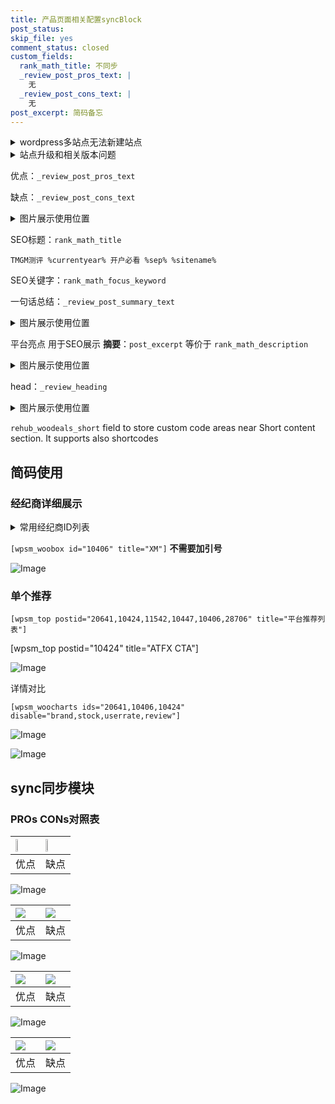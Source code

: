 ```yaml
---
title: 产品页面相关配置syncBlock
post_status: 
skip_file: yes
comment_status: closed
custom_fields:
  rank_math_title: 不同步
  _review_post_pros_text: |
    无
  _review_post_cons_text: |
    无
post_excerpt: 简码备忘
---
```

<details><summary>wordpress多站点无法新建站点</summary>

<li>和报错需要清理cookies一样的原因</li>
<li>wp-config.php里面<code>define( 'SUBDOMAIN_INSTALL', false );//子域名安装</code></li>
<li>新建子站点是用<code>define( 'SUBDOMAIN_INSTALL', true);//子域名安装</code> 完成以后，改成<code>false</code></li>
</details>

<details><summary>站点升级和相关版本问题</summary>

<p>wordpress：5.9.9
woocommerce：7.5.1
出现问题的地方：主题选项里面>><strong>Product layout >>compact style</strong></p>
<p>如何出现没有用过的字段 导致无法保存。先导出配置 然后进行修改，后面再次恢复即可。</p>
<p>出现部分字段无法显示时，需要返回默认布局后，对产品进行保存就好了。</p>
<p></p>
</details>

优点：`_review_post_pros_text`

缺点：`_review_post_cons_text`

<details><summary>图片展示使用位置</summary>

<img src="https://prod-files-secure.s3.us-west-2.amazonaws.com/39ed1227-6d7d-4570-be36-9ccd4a2c4241/f51d3d83-55d4-4bdf-9604-f37ec77ab556/Untitled.png?X-Amz-Algorithm=AWS4-HMAC-SHA256&X-Amz-Content-Sha256=UNSIGNED-PAYLOAD&X-Amz-Credential=ASIAZI2LB466WDQJ76NS%2F20250218%2Fus-west-2%2Fs3%2Faws4_request&X-Amz-Date=20250218T165525Z&X-Amz-Expires=3600&X-Amz-Security-Token=IQoJb3JpZ2luX2VjEGgaCXVzLXdlc3QtMiJGMEQCID3wbPz4gu%2FTEPe1TMnS9i1ewwxGlIJgCChlWLL0hl56AiBd6E%2FEEJorhb0h2y0s%2FTbFMPC%2BD85t3DRxhmNPr%2FCE%2FyqIBAiR%2F%2F%2F%2F%2F%2F%2F%2F%2F%2F8BEAAaDDYzNzQyMzE4MzgwNSIMIXCT6Y6QTu7HBbAmKtwDZJp4tg6gXcTJ%2FcMpD8hkUm7bykReiwrpx8a2jkK8f0W60G10hZG3Bbz%2BXZKkqNHDGzBkW547dT0Lq8f5AP%2FyZh%2FH4r%2Bb4JgY6RONQ0Pzami%2B7XI7jXF38VygCZYAkIzfDK05X3Fb%2FYYelCy8bBKeTthc2HithZH%2Fko2geN0lN3%2FwqDlh9y6BhWg%2FndF1x7slCnbPP96oW%2FBgOjeyKHTFo%2FLKyESCCT0pZxZl1bVnKfq7I2A%2BP4DAfpAuwKC1chJnYd80cVJIy7Oj1D9hJKnORjW6A76h905hdSAS8%2FZju51vooN2qFdiblB7pysn6id4%2BSn%2F6iAEcKx4%2BT1WvhhDErjG1SoNSm%2FEAFXGnaZ1lUoZAizStr0lVWJlqWyCzvSYhZb9%2Bs2PhrsMjx1a4IzXvsZnGhNjhaYKku%2FpZ5u8%2BocUrmgqR5DZZUc%2BZ8iS4UkDl0FCHm9UjR%2FzRI8fQ2bQr%2BS%2BuQXvk%2FNRJdzl1FIRviTgY04ImWFAmC0JLJB29%2FX9K0Vpc%2B%2FpIB80bUIzmTjrrkJu%2FoRmPF%2Fy0QvacsocVGsU2AaSCE%2BSSMPHw%2F2%2Fzdq4uRLMynYu6Pf9s8i2SlayDEMNBNnOhpsyZMdzKSmy6rIISutWGcl%2FijDf4PwwueLSvQY6pgGkZCFJ%2FczueaDbWl%2F%2BpOug8hqgpigUlFG16t%2FwMXxtrvIrfN2j%2BzGR1ijIZ6JQr1DLauw%2FqimE3YadID9TZo2TXRyNgYaesBR2LmKKfNSISEiydZTjZ2DJNW9gci7DzxVnS%2Fkgpqwq2gGOoHzjjdG7McccRDYxk9f%2BM94Nm5abKiz0mbLYnuazv8xKpMRS3jtbj1cw%2Brg7uSaYJ1G%2BLXJYMyWxLsnY&X-Amz-Signature=80ef32da760918e77b955a676c999fb0c15e18ab6d6d1fdbc5297e446b3ecd1f&X-Amz-SignedHeaders=host&x-id=GetObject" alt="Image">
</details>

SEO标题：`rank_math_title`

`TMGM测评 %currentyear% 开户必看 %sep% %sitename%`

SEO关键字：`rank_math_focus_keyword`

一句话总结：`_review_post_summary_text`

<details><summary>图片展示使用位置</summary>

<img src="https://prod-files-secure.s3.us-west-2.amazonaws.com/39ed1227-6d7d-4570-be36-9ccd4a2c4241/4b96a922-296c-4f4e-8630-d1c870cbce01/Untitled.png?X-Amz-Algorithm=AWS4-HMAC-SHA256&X-Amz-Content-Sha256=UNSIGNED-PAYLOAD&X-Amz-Credential=ASIAZI2LB466RKDPU6JM%2F20250218%2Fus-west-2%2Fs3%2Faws4_request&X-Amz-Date=20250218T165526Z&X-Amz-Expires=3600&X-Amz-Security-Token=IQoJb3JpZ2luX2VjEGcaCXVzLXdlc3QtMiJIMEYCIQC%2Fy%2BupMI6jmk%2BT%2FUB0s5eUBzeI%2FSKaE3cil8HvRL9cTAIhANG9EcPY8Rds0WHDYjdyq6xXtJRbO%2F39zTMwxsNE9PmmKogECJD%2F%2F%2F%2F%2F%2F%2F%2F%2F%2FwEQABoMNjM3NDIzMTgzODA1IgxzuTGX%2Bx7Wc0HqDeYq3AOfzszlHXUC%2BMThqoz15MJaKdf8bCa3Pw8an4gAfNaGZ6o8eze0tazpoOLJk92jGSprHJdvTrAYDsMyNpqMGaNtilv7N7wOdVAJd%2BYWiGuTQbS7PBMXLPxdpS1E1Tpyd6ttbyW%2FkZsl8D9YEisiIUAnfwslaSY4Pa4EfTvAYxy5pck0ZzSoVNzoWHhAqZGS%2BIvh%2B9wGm%2F2g5Uf75UH7yiO2PqLilWr881Z1A26z7EDGXASv8xPapzzpcN1sBjVrxMSQC3dtpLaPKi1m9whBJq15hHIVGEMCP%2Fao5vI2RYLeYQL%2B2bGdsgQcpNtGjpQGKCYqDa3zU%2Fihhy2WO2ETaHgLOLuPuPUrCgg5imhkYywxcFuzVbA2o0Ni4k5jvrPSgKDfWsuSocAk%2FmITdM1LMJMBSam9qaVqexAFnz%2BrQC5G2yLqDOzgVZyUpgHP7SqdB%2FAO%2FY0Llw1SlT%2BmfixzCzzYI78Sv6eToHfDxzqQQe7fexLMocnAL4jGHXg%2Bum6L0ae%2BuNJiy2H9Kt1f1KJDUdGoICB8UULojbSMRQMnTIUihhcfRqBkp0PCRLJTjCrJRnG4xTGBxKl9HMgZqzbhfVPnj2DvPdLh5ump2Cw3OrLIU7oKDxffMT64JTwmOTC5sNK9BjqkAW%2FMD0YMHJzcY67R77YcklHU6DEooXORlnO27ddPzDjEhP%2B6DtrB7rL90j2fwrILiGEOtIZabmTbPpNm7N25vhTq0YZqAWoXnes2CFPof1KxN1gtIdS4qv0suWIX2SNyhpl7cQgIvZkdc11qk49OKYjH8islihPPHxM42kpUgAYAtG8xasdFiyi%2FRSxRsWSUbihi5Nm6Rg4UgF4lBeR2Z6RQz55l&X-Amz-Signature=328528e7336cb9a686c42cf5af4d3dd81451929f1b2aed7f7e18194c94087c7d&X-Amz-SignedHeaders=host&x-id=GetObject" alt="Image">
</details>

平台亮点 用于SEO展示 **摘要**：`post_excerpt`  等价于 `rank_math_description`

<details><summary>图片展示使用位置</summary>

<img src="https://prod-files-secure.s3.us-west-2.amazonaws.com/39ed1227-6d7d-4570-be36-9ccd4a2c4241/1ee11f63-b60a-4dfe-a7a7-d58ff23b5d88/Untitled.png?X-Amz-Algorithm=AWS4-HMAC-SHA256&X-Amz-Content-Sha256=UNSIGNED-PAYLOAD&X-Amz-Credential=ASIAZI2LB466TDQZKORE%2F20250218%2Fus-west-2%2Fs3%2Faws4_request&X-Amz-Date=20250218T165527Z&X-Amz-Expires=3600&X-Amz-Security-Token=IQoJb3JpZ2luX2VjEGcaCXVzLXdlc3QtMiJIMEYCIQD5JPkMkJwcsFvG%2FCDsMDvgEP4xXPuJ74B0FI9MAJmfCgIhAOYkta4j35kRQe%2FwTkyww%2BTGnqW1wY4iPJvab7721Y8YKogECJD%2F%2F%2F%2F%2F%2F%2F%2F%2F%2FwEQABoMNjM3NDIzMTgzODA1Igy9osl%2B7iT8PJ5ZUbkq3APFHBZNMPkgNmIapMBx5LbzhW1%2F8O4EZeJoVH6EXVyaFxCE3Bf98F9kvuvadho9eLlI36dgCIRredpvKJlpovPkDVfMNnJgcqLIT0tHQDX5GrZhiQOLvkGCPrOTdrPP8LwQQIg0Gdu%2BwdLDtzqvL1zX5NBix%2FCftNFTG%2Btsd4e3piMDcPLzLCv1xVkBLKj7O7v%2FI7t5mw5JIhsy85u1kGBOspYZfEfsrehWyJ8xSeG%2FZn3%2BBiGYo7oT5aY8XiFFHFKWrSpx76%2Btgx3S1pPt3R4XHAPoi%2FGE6%2B6M2Xx7Lv24ompoh9GqnVUi0ppOj3nYTbUiWM8cVj9LBf4PoJsDDNs9TzlOkVi4xQWxKJqIfaOsYG3GPWcPvRzrHwb%2FskVpOSEcsVLke%2FFKWoBsbr9baaKTUFZMSi9ZZVJ9PqtVmbhPBdhsDN4qykNv69ce36iMegluqO2HE3afkUJeEtjrJ2s6%2Bcl6eTLuNeYTec0uM28%2FixhJSZqbjEkeqyMDE8MZdtSVhb2nGmPUELSmsEFw6%2Frciw4EbJqUDwerbjTx6bZP2NM%2FGhBvaqv1atuh612hRLLWyCzrsyo0lyQUPzxhU6wHlSDfrZWDPiTJLF5CsYW8mJaPlWdjh4U2VJLICzDKsNK9BjqkAe43gmbTvngjq2%2FeB6%2FnBjJIjk03QetDS43WEDeiNJEZuiif%2BZouvAtpFQrhyJZk2WuAZ0EObrzZQfrLMXT22YbI%2B8Te9Ca7qLRUtYNQehRFRFkuDTLBr3oGc%2FdbYLAc%2BCooihdHTQm2%2BVfhZwJidJ022hC073a2avah0BiaWilMCKROTQMJJgCt%2F9c5WxDDwUDLlvJ3lZUPF%2B1uEj2DAMu6CFSX&X-Amz-Signature=58305b6b76f34167c58053a30f5b9145655b333a20b27fa765126e30770e62b1&X-Amz-SignedHeaders=host&x-id=GetObject" alt="Image">
<img src="https://prod-files-secure.s3.us-west-2.amazonaws.com/39ed1227-6d7d-4570-be36-9ccd4a2c4241/ad4118b5-78d8-4fbe-801e-3b29b5d99c01/Untitled.png?X-Amz-Algorithm=AWS4-HMAC-SHA256&X-Amz-Content-Sha256=UNSIGNED-PAYLOAD&X-Amz-Credential=ASIAZI2LB466TDQZKORE%2F20250218%2Fus-west-2%2Fs3%2Faws4_request&X-Amz-Date=20250218T165527Z&X-Amz-Expires=3600&X-Amz-Security-Token=IQoJb3JpZ2luX2VjEGcaCXVzLXdlc3QtMiJIMEYCIQD5JPkMkJwcsFvG%2FCDsMDvgEP4xXPuJ74B0FI9MAJmfCgIhAOYkta4j35kRQe%2FwTkyww%2BTGnqW1wY4iPJvab7721Y8YKogECJD%2F%2F%2F%2F%2F%2F%2F%2F%2F%2FwEQABoMNjM3NDIzMTgzODA1Igy9osl%2B7iT8PJ5ZUbkq3APFHBZNMPkgNmIapMBx5LbzhW1%2F8O4EZeJoVH6EXVyaFxCE3Bf98F9kvuvadho9eLlI36dgCIRredpvKJlpovPkDVfMNnJgcqLIT0tHQDX5GrZhiQOLvkGCPrOTdrPP8LwQQIg0Gdu%2BwdLDtzqvL1zX5NBix%2FCftNFTG%2Btsd4e3piMDcPLzLCv1xVkBLKj7O7v%2FI7t5mw5JIhsy85u1kGBOspYZfEfsrehWyJ8xSeG%2FZn3%2BBiGYo7oT5aY8XiFFHFKWrSpx76%2Btgx3S1pPt3R4XHAPoi%2FGE6%2B6M2Xx7Lv24ompoh9GqnVUi0ppOj3nYTbUiWM8cVj9LBf4PoJsDDNs9TzlOkVi4xQWxKJqIfaOsYG3GPWcPvRzrHwb%2FskVpOSEcsVLke%2FFKWoBsbr9baaKTUFZMSi9ZZVJ9PqtVmbhPBdhsDN4qykNv69ce36iMegluqO2HE3afkUJeEtjrJ2s6%2Bcl6eTLuNeYTec0uM28%2FixhJSZqbjEkeqyMDE8MZdtSVhb2nGmPUELSmsEFw6%2Frciw4EbJqUDwerbjTx6bZP2NM%2FGhBvaqv1atuh612hRLLWyCzrsyo0lyQUPzxhU6wHlSDfrZWDPiTJLF5CsYW8mJaPlWdjh4U2VJLICzDKsNK9BjqkAe43gmbTvngjq2%2FeB6%2FnBjJIjk03QetDS43WEDeiNJEZuiif%2BZouvAtpFQrhyJZk2WuAZ0EObrzZQfrLMXT22YbI%2B8Te9Ca7qLRUtYNQehRFRFkuDTLBr3oGc%2FdbYLAc%2BCooihdHTQm2%2BVfhZwJidJ022hC073a2avah0BiaWilMCKROTQMJJgCt%2F9c5WxDDwUDLlvJ3lZUPF%2B1uEj2DAMu6CFSX&X-Amz-Signature=eaeb2ec81caa3e375f4c11b9eda17ac863a0cc4599c584fe539a85114aafd7a4&X-Amz-SignedHeaders=host&x-id=GetObject" alt="Image">
<img src="https://prod-files-secure.s3.us-west-2.amazonaws.com/39ed1227-6d7d-4570-be36-9ccd4a2c4241/a38cf7c9-a79c-4b64-9e94-13589fe0758b/Untitled.png?X-Amz-Algorithm=AWS4-HMAC-SHA256&X-Amz-Content-Sha256=UNSIGNED-PAYLOAD&X-Amz-Credential=ASIAZI2LB466TDQZKORE%2F20250218%2Fus-west-2%2Fs3%2Faws4_request&X-Amz-Date=20250218T165527Z&X-Amz-Expires=3600&X-Amz-Security-Token=IQoJb3JpZ2luX2VjEGcaCXVzLXdlc3QtMiJIMEYCIQD5JPkMkJwcsFvG%2FCDsMDvgEP4xXPuJ74B0FI9MAJmfCgIhAOYkta4j35kRQe%2FwTkyww%2BTGnqW1wY4iPJvab7721Y8YKogECJD%2F%2F%2F%2F%2F%2F%2F%2F%2F%2FwEQABoMNjM3NDIzMTgzODA1Igy9osl%2B7iT8PJ5ZUbkq3APFHBZNMPkgNmIapMBx5LbzhW1%2F8O4EZeJoVH6EXVyaFxCE3Bf98F9kvuvadho9eLlI36dgCIRredpvKJlpovPkDVfMNnJgcqLIT0tHQDX5GrZhiQOLvkGCPrOTdrPP8LwQQIg0Gdu%2BwdLDtzqvL1zX5NBix%2FCftNFTG%2Btsd4e3piMDcPLzLCv1xVkBLKj7O7v%2FI7t5mw5JIhsy85u1kGBOspYZfEfsrehWyJ8xSeG%2FZn3%2BBiGYo7oT5aY8XiFFHFKWrSpx76%2Btgx3S1pPt3R4XHAPoi%2FGE6%2B6M2Xx7Lv24ompoh9GqnVUi0ppOj3nYTbUiWM8cVj9LBf4PoJsDDNs9TzlOkVi4xQWxKJqIfaOsYG3GPWcPvRzrHwb%2FskVpOSEcsVLke%2FFKWoBsbr9baaKTUFZMSi9ZZVJ9PqtVmbhPBdhsDN4qykNv69ce36iMegluqO2HE3afkUJeEtjrJ2s6%2Bcl6eTLuNeYTec0uM28%2FixhJSZqbjEkeqyMDE8MZdtSVhb2nGmPUELSmsEFw6%2Frciw4EbJqUDwerbjTx6bZP2NM%2FGhBvaqv1atuh612hRLLWyCzrsyo0lyQUPzxhU6wHlSDfrZWDPiTJLF5CsYW8mJaPlWdjh4U2VJLICzDKsNK9BjqkAe43gmbTvngjq2%2FeB6%2FnBjJIjk03QetDS43WEDeiNJEZuiif%2BZouvAtpFQrhyJZk2WuAZ0EObrzZQfrLMXT22YbI%2B8Te9Ca7qLRUtYNQehRFRFkuDTLBr3oGc%2FdbYLAc%2BCooihdHTQm2%2BVfhZwJidJ022hC073a2avah0BiaWilMCKROTQMJJgCt%2F9c5WxDDwUDLlvJ3lZUPF%2B1uEj2DAMu6CFSX&X-Amz-Signature=9d507ff60bddb3dd0963f2ad956ef611ec7167a37bb7bed1c44692b571d62c0f&X-Amz-SignedHeaders=host&x-id=GetObject" alt="Image">
<img src="https://prod-files-secure.s3.us-west-2.amazonaws.com/39ed1227-6d7d-4570-be36-9ccd4a2c4241/7da6fc1e-d2ac-42ae-8c75-cb5749aa18f6/Untitled.png?X-Amz-Algorithm=AWS4-HMAC-SHA256&X-Amz-Content-Sha256=UNSIGNED-PAYLOAD&X-Amz-Credential=ASIAZI2LB466TDQZKORE%2F20250218%2Fus-west-2%2Fs3%2Faws4_request&X-Amz-Date=20250218T165527Z&X-Amz-Expires=3600&X-Amz-Security-Token=IQoJb3JpZ2luX2VjEGcaCXVzLXdlc3QtMiJIMEYCIQD5JPkMkJwcsFvG%2FCDsMDvgEP4xXPuJ74B0FI9MAJmfCgIhAOYkta4j35kRQe%2FwTkyww%2BTGnqW1wY4iPJvab7721Y8YKogECJD%2F%2F%2F%2F%2F%2F%2F%2F%2F%2FwEQABoMNjM3NDIzMTgzODA1Igy9osl%2B7iT8PJ5ZUbkq3APFHBZNMPkgNmIapMBx5LbzhW1%2F8O4EZeJoVH6EXVyaFxCE3Bf98F9kvuvadho9eLlI36dgCIRredpvKJlpovPkDVfMNnJgcqLIT0tHQDX5GrZhiQOLvkGCPrOTdrPP8LwQQIg0Gdu%2BwdLDtzqvL1zX5NBix%2FCftNFTG%2Btsd4e3piMDcPLzLCv1xVkBLKj7O7v%2FI7t5mw5JIhsy85u1kGBOspYZfEfsrehWyJ8xSeG%2FZn3%2BBiGYo7oT5aY8XiFFHFKWrSpx76%2Btgx3S1pPt3R4XHAPoi%2FGE6%2B6M2Xx7Lv24ompoh9GqnVUi0ppOj3nYTbUiWM8cVj9LBf4PoJsDDNs9TzlOkVi4xQWxKJqIfaOsYG3GPWcPvRzrHwb%2FskVpOSEcsVLke%2FFKWoBsbr9baaKTUFZMSi9ZZVJ9PqtVmbhPBdhsDN4qykNv69ce36iMegluqO2HE3afkUJeEtjrJ2s6%2Bcl6eTLuNeYTec0uM28%2FixhJSZqbjEkeqyMDE8MZdtSVhb2nGmPUELSmsEFw6%2Frciw4EbJqUDwerbjTx6bZP2NM%2FGhBvaqv1atuh612hRLLWyCzrsyo0lyQUPzxhU6wHlSDfrZWDPiTJLF5CsYW8mJaPlWdjh4U2VJLICzDKsNK9BjqkAe43gmbTvngjq2%2FeB6%2FnBjJIjk03QetDS43WEDeiNJEZuiif%2BZouvAtpFQrhyJZk2WuAZ0EObrzZQfrLMXT22YbI%2B8Te9Ca7qLRUtYNQehRFRFkuDTLBr3oGc%2FdbYLAc%2BCooihdHTQm2%2BVfhZwJidJ022hC073a2avah0BiaWilMCKROTQMJJgCt%2F9c5WxDDwUDLlvJ3lZUPF%2B1uEj2DAMu6CFSX&X-Amz-Signature=32bab10f9e7a80846127f24879eb83d8062d78294419679771d6edd4bbea8d07&X-Amz-SignedHeaders=host&x-id=GetObject" alt="Image">
<img src="https://prod-files-secure.s3.us-west-2.amazonaws.com/39ed1227-6d7d-4570-be36-9ccd4a2c4241/7e97f40a-eaee-47f5-b2f9-475f96808fa7/Untitled.png?X-Amz-Algorithm=AWS4-HMAC-SHA256&X-Amz-Content-Sha256=UNSIGNED-PAYLOAD&X-Amz-Credential=ASIAZI2LB466TDQZKORE%2F20250218%2Fus-west-2%2Fs3%2Faws4_request&X-Amz-Date=20250218T165527Z&X-Amz-Expires=3600&X-Amz-Security-Token=IQoJb3JpZ2luX2VjEGcaCXVzLXdlc3QtMiJIMEYCIQD5JPkMkJwcsFvG%2FCDsMDvgEP4xXPuJ74B0FI9MAJmfCgIhAOYkta4j35kRQe%2FwTkyww%2BTGnqW1wY4iPJvab7721Y8YKogECJD%2F%2F%2F%2F%2F%2F%2F%2F%2F%2FwEQABoMNjM3NDIzMTgzODA1Igy9osl%2B7iT8PJ5ZUbkq3APFHBZNMPkgNmIapMBx5LbzhW1%2F8O4EZeJoVH6EXVyaFxCE3Bf98F9kvuvadho9eLlI36dgCIRredpvKJlpovPkDVfMNnJgcqLIT0tHQDX5GrZhiQOLvkGCPrOTdrPP8LwQQIg0Gdu%2BwdLDtzqvL1zX5NBix%2FCftNFTG%2Btsd4e3piMDcPLzLCv1xVkBLKj7O7v%2FI7t5mw5JIhsy85u1kGBOspYZfEfsrehWyJ8xSeG%2FZn3%2BBiGYo7oT5aY8XiFFHFKWrSpx76%2Btgx3S1pPt3R4XHAPoi%2FGE6%2B6M2Xx7Lv24ompoh9GqnVUi0ppOj3nYTbUiWM8cVj9LBf4PoJsDDNs9TzlOkVi4xQWxKJqIfaOsYG3GPWcPvRzrHwb%2FskVpOSEcsVLke%2FFKWoBsbr9baaKTUFZMSi9ZZVJ9PqtVmbhPBdhsDN4qykNv69ce36iMegluqO2HE3afkUJeEtjrJ2s6%2Bcl6eTLuNeYTec0uM28%2FixhJSZqbjEkeqyMDE8MZdtSVhb2nGmPUELSmsEFw6%2Frciw4EbJqUDwerbjTx6bZP2NM%2FGhBvaqv1atuh612hRLLWyCzrsyo0lyQUPzxhU6wHlSDfrZWDPiTJLF5CsYW8mJaPlWdjh4U2VJLICzDKsNK9BjqkAe43gmbTvngjq2%2FeB6%2FnBjJIjk03QetDS43WEDeiNJEZuiif%2BZouvAtpFQrhyJZk2WuAZ0EObrzZQfrLMXT22YbI%2B8Te9Ca7qLRUtYNQehRFRFkuDTLBr3oGc%2FdbYLAc%2BCooihdHTQm2%2BVfhZwJidJ022hC073a2avah0BiaWilMCKROTQMJJgCt%2F9c5WxDDwUDLlvJ3lZUPF%2B1uEj2DAMu6CFSX&X-Amz-Signature=56ac2d2b3a296d7074d338386eccde1a9b1afe0cfa8d006c1cc955171d130f88&X-Amz-SignedHeaders=host&x-id=GetObject" alt="Image">
</details>

head：`_review_heading`

<details><summary>图片展示使用位置</summary>

<img src="https://prod-files-secure.s3.us-west-2.amazonaws.com/39ed1227-6d7d-4570-be36-9ccd4a2c4241/3a4650ad-9887-415c-889a-edd51fa54f27/Untitled.png?X-Amz-Algorithm=AWS4-HMAC-SHA256&X-Amz-Content-Sha256=UNSIGNED-PAYLOAD&X-Amz-Credential=ASIAZI2LB466YNSR4UHT%2F20250218%2Fus-west-2%2Fs3%2Faws4_request&X-Amz-Date=20250218T165527Z&X-Amz-Expires=3600&X-Amz-Security-Token=IQoJb3JpZ2luX2VjEGcaCXVzLXdlc3QtMiJGMEQCIFcsVtBsY1BhCLjr1rwPGxf%2BYoo1eP8D256jO18eZ%2BaPAiAZlGxajRZapqWFWtX3j%2BAp7ZGuYfJhXOALYdZZGkrhUyqIBAiQ%2F%2F%2F%2F%2F%2F%2F%2F%2F%2F8BEAAaDDYzNzQyMzE4MzgwNSIMkLA7EgDXFH71W%2FhrKtwDbYZTRIKnCWN3IbJeelOnMyRrOBaX7hSKD96Wd%2FH80GcGoImTGj1DxcW7khKp7JwQ42MICLKuMS%2FTPd9n3MUwFlAr5XeFOg5zrbTE6urrFm20ykTHNFGB3kDe%2BccvsYIaaJLFhvqQ7cwNqEZBc6dGPimN5w%2B%2BROxoLb3mRgVL%2BqxJKfauWeCb9J1m2C9s277V3tl8SVn2gtAhBPoM7Fx5gOM709wk%2Fci6GBBEXlxGNUEzsS9B9uqnMnaFGRzw%2BJHimvT7xlyUonLH%2Beh58%2FCnrgIAjs5qOMHK38tRwSnVdOzt1lVUiph56gNpcYKZJeu0uskh1aG46YVELxWsyw4OnD3x9ihAPBefJW%2FocxEFkZlzvMQq4YfyynXew0CsdU%2Fxtk0k%2B0jIc2KY70wj9%2FRg2jLeEPypHwYmbDSWfZMS0nydjgES543zJiRvQ2pDoKv7Xwclr3%2F8GyCZWkZ4R0gbj5%2BVxcvoijr0VhQfVtWlfSFvYhQEYbj1HUzdEyaH0%2FvaUU%2FIVa8%2BRs%2ButP9AkmtI2nULV%2BCi5OX6%2F%2BvTqz8LF1jwwNLybFeT0Nn2wmbp6%2BPJ4SePmxtZOkfAz8KwlxPqoeWn72YYqAL0pdxpgh7hEuobte%2B5DrobSCFMyO8wtrDSvQY6pgHmwEgGdQplB7EZLsi81pqNq5h9PTo8%2FJLQaUE%2F69qVlGE9MjoeMgKeUxvZTYtpH9Gnv3cBVSa6QD1g4CJHV4xj6FbssH111U87oRxM9MpmVWoi8kefC0bh%2Bt%2BlmeXooV6xa9%2FwDLAO8s5hbH1acVxOJB0T%2Bea520O88b72AASt%2BZDx4IzxqgYDyObGze2WYpn7LUlTJOJ9z%2FG6hJQH9MQGdTl10hAm&X-Amz-Signature=7c579ba38b982ab13825b49d88c556884d1ca4990ee6a9cf23e34b796baab16f&X-Amz-SignedHeaders=host&x-id=GetObject" alt="Image">
</details>

`rehub_woodeals_short`	field to store custom code areas near Short content section. It supports also shortcodes



## 简码使用

### 经纪商详细展示

<details><summary>常用经纪商ID列表</summary>

<pre><code class="php">嘉盛 ===> 20641  [wpsm_woobox id="20641" title="嘉盛"]
易信easymarkets ===> 11542  [wpsm_woobox id="11542" title="易信easymarkets"]
ATFX外汇 ===> 10424  [wpsm_woobox id="10424" title="ATFX"]
XM ===> 10406  [wpsm_woobox id="10406" title="XM"]
TMGM ===> 29622  [wpsm_woobox id="29622" title="TMGM"]
HYCM ===> 10447  [wpsm_woobox id="10447" title="HYCM"]
fpmarkets澳福外汇 ===> 20639  [wpsm_woobox id="20639" title="fpmarkets澳福外汇"]</code></pre>
</details>

`[wpsm_woobox id="10406" title="XM"]` **不需要加引号**

![Image](https://prod-files-secure.s3.us-west-2.amazonaws.com/39ed1227-6d7d-4570-be36-9ccd4a2c4241/4f898f9d-0fa7-4e43-acd3-ac6bc7be575a/Untitled.png?X-Amz-Algorithm=AWS4-HMAC-SHA256&X-Amz-Content-Sha256=UNSIGNED-PAYLOAD&X-Amz-Credential=ASIAZI2LB466RYA5ZRDP%2F20250218%2Fus-west-2%2Fs3%2Faws4_request&X-Amz-Date=20250218T165523Z&X-Amz-Expires=3600&X-Amz-Security-Token=IQoJb3JpZ2luX2VjEGcaCXVzLXdlc3QtMiJHMEUCICVmaFw6ubjiIXI0V5%2FCemwseOIJkQWhPAPNO6V9Mz80AiEAnnX2YSVCQTudwF70owxczcOef7hBpYoFoIrTY7crnzYqiAQIkP%2F%2F%2F%2F%2F%2F%2F%2F%2F%2FARAAGgw2Mzc0MjMxODM4MDUiDNfQ%2F8bP5vQjPMlQDircA%2FGFgbFmP0xPJ8wWP1naDx1WTWbeHqcQQZmWq1aEUWjqjrOUtlwipjiWmgWUkZgH60PiE4ru1uLSlv8gPD8ibWO%2Fd6lBTt7Vr1g5xHWctx7A1k0d6huHf7Jyq6Ekc37F8MD2E2GUTMXmtwbePRj%2BBdeC4KGyVmnnBtFhPvkb7%2BNM6GAaoYo6twtztXAsvAZuw6P0b2cB21Yzx%2FrxS8Sn%2BMwo3964PDFBgDM%2Ba50hiFSRp%2FCX8Z9V%2Fm9TtXSCuHZ4jV2kcGMIduuNvg2kcRZSxfGTxRRwTP78u9oXllR4RagPzihS%2BmwJi61FxZforZstaHVDzSSi8N52wuwsElrciLZuR7vbftSVjudg3ZhzI2E0GpPSr28kKl18E35SntGX8triur6OKM%2FjvVYiCDK0aWhmem6ZmBAmjakCPNe0yg9lKa7C2KSwo%2Bop78jFM3XZmNmZ%2F9XjVaIBrRIVUosnrBBcah5wZY%2FTp7upX0JKDJCky3aL6nRMn4nGRuwVwxkA%2BQKWbAoHGbdNDdc4h3AciGq%2Fss8Kq7RHcaP3pms%2B7K6T3Rp9uOeFX5marpo%2Fa0H0r7XRP10XBhP1Cg2bzePg0Ez7L7I7HjySskurj6xiabmkpx40zmMr9MutOecmMMCw0r0GOqUBCoKhIIDtnoN2pxu9tAAk7wn6rO4gpFxZNQQsC2Oz9M024JR15G8dO06ylqKxbEpZFE6eelZMdxUGW19a95NaSzkdUSjYymsb9mvNJRxS6ysHNw1ddD%2B3xnNXDmlKTiHFPWFc23iVMZPXCzdUgAt8Nlxmm9EFExNReKt2Xx5zIYQ61z0vgB%2BItQqr3E%2BIEVoGHkzcvhmXbdZjoA5EI1CHwSL42%2Fu6&X-Amz-Signature=67c419fc78a8f6b50c5844652d16dffbe0174ae3bd648f71af0ed0f47392b6f9&X-Amz-SignedHeaders=host&x-id=GetObject)

### 单个推荐
`[wpsm_top postid="20641,10424,11542,10447,10406,28706" title="平台推荐列表"]`

[wpsm_top postid="10424" title="ATFX CTA"]

![Image](https://prod-files-secure.s3.us-west-2.amazonaws.com/39ed1227-6d7d-4570-be36-9ccd4a2c4241/5ac620dc-51a8-48b6-b55d-91f47299193c/Untitled.png?X-Amz-Algorithm=AWS4-HMAC-SHA256&X-Amz-Content-Sha256=UNSIGNED-PAYLOAD&X-Amz-Credential=ASIAZI2LB466RYA5ZRDP%2F20250218%2Fus-west-2%2Fs3%2Faws4_request&X-Amz-Date=20250218T165523Z&X-Amz-Expires=3600&X-Amz-Security-Token=IQoJb3JpZ2luX2VjEGcaCXVzLXdlc3QtMiJHMEUCICVmaFw6ubjiIXI0V5%2FCemwseOIJkQWhPAPNO6V9Mz80AiEAnnX2YSVCQTudwF70owxczcOef7hBpYoFoIrTY7crnzYqiAQIkP%2F%2F%2F%2F%2F%2F%2F%2F%2F%2FARAAGgw2Mzc0MjMxODM4MDUiDNfQ%2F8bP5vQjPMlQDircA%2FGFgbFmP0xPJ8wWP1naDx1WTWbeHqcQQZmWq1aEUWjqjrOUtlwipjiWmgWUkZgH60PiE4ru1uLSlv8gPD8ibWO%2Fd6lBTt7Vr1g5xHWctx7A1k0d6huHf7Jyq6Ekc37F8MD2E2GUTMXmtwbePRj%2BBdeC4KGyVmnnBtFhPvkb7%2BNM6GAaoYo6twtztXAsvAZuw6P0b2cB21Yzx%2FrxS8Sn%2BMwo3964PDFBgDM%2Ba50hiFSRp%2FCX8Z9V%2Fm9TtXSCuHZ4jV2kcGMIduuNvg2kcRZSxfGTxRRwTP78u9oXllR4RagPzihS%2BmwJi61FxZforZstaHVDzSSi8N52wuwsElrciLZuR7vbftSVjudg3ZhzI2E0GpPSr28kKl18E35SntGX8triur6OKM%2FjvVYiCDK0aWhmem6ZmBAmjakCPNe0yg9lKa7C2KSwo%2Bop78jFM3XZmNmZ%2F9XjVaIBrRIVUosnrBBcah5wZY%2FTp7upX0JKDJCky3aL6nRMn4nGRuwVwxkA%2BQKWbAoHGbdNDdc4h3AciGq%2Fss8Kq7RHcaP3pms%2B7K6T3Rp9uOeFX5marpo%2Fa0H0r7XRP10XBhP1Cg2bzePg0Ez7L7I7HjySskurj6xiabmkpx40zmMr9MutOecmMMCw0r0GOqUBCoKhIIDtnoN2pxu9tAAk7wn6rO4gpFxZNQQsC2Oz9M024JR15G8dO06ylqKxbEpZFE6eelZMdxUGW19a95NaSzkdUSjYymsb9mvNJRxS6ysHNw1ddD%2B3xnNXDmlKTiHFPWFc23iVMZPXCzdUgAt8Nlxmm9EFExNReKt2Xx5zIYQ61z0vgB%2BItQqr3E%2BIEVoGHkzcvhmXbdZjoA5EI1CHwSL42%2Fu6&X-Amz-Signature=ea0f3e50322ce7c8ed25671d67d23328959e37f171931c7547759a0a6bd2b1b7&X-Amz-SignedHeaders=host&x-id=GetObject)

详情对比

`[wpsm_woocharts ids="20641,10406,10424" disable="brand,stock,userrate,review"]`

![Image](https://prod-files-secure.s3.us-west-2.amazonaws.com/39ed1227-6d7d-4570-be36-9ccd4a2c4241/bf3ba45f-b9f3-4295-8aef-b4a495fd25f4/Untitled.png?X-Amz-Algorithm=AWS4-HMAC-SHA256&X-Amz-Content-Sha256=UNSIGNED-PAYLOAD&X-Amz-Credential=ASIAZI2LB466RYA5ZRDP%2F20250218%2Fus-west-2%2Fs3%2Faws4_request&X-Amz-Date=20250218T165523Z&X-Amz-Expires=3600&X-Amz-Security-Token=IQoJb3JpZ2luX2VjEGcaCXVzLXdlc3QtMiJHMEUCICVmaFw6ubjiIXI0V5%2FCemwseOIJkQWhPAPNO6V9Mz80AiEAnnX2YSVCQTudwF70owxczcOef7hBpYoFoIrTY7crnzYqiAQIkP%2F%2F%2F%2F%2F%2F%2F%2F%2F%2FARAAGgw2Mzc0MjMxODM4MDUiDNfQ%2F8bP5vQjPMlQDircA%2FGFgbFmP0xPJ8wWP1naDx1WTWbeHqcQQZmWq1aEUWjqjrOUtlwipjiWmgWUkZgH60PiE4ru1uLSlv8gPD8ibWO%2Fd6lBTt7Vr1g5xHWctx7A1k0d6huHf7Jyq6Ekc37F8MD2E2GUTMXmtwbePRj%2BBdeC4KGyVmnnBtFhPvkb7%2BNM6GAaoYo6twtztXAsvAZuw6P0b2cB21Yzx%2FrxS8Sn%2BMwo3964PDFBgDM%2Ba50hiFSRp%2FCX8Z9V%2Fm9TtXSCuHZ4jV2kcGMIduuNvg2kcRZSxfGTxRRwTP78u9oXllR4RagPzihS%2BmwJi61FxZforZstaHVDzSSi8N52wuwsElrciLZuR7vbftSVjudg3ZhzI2E0GpPSr28kKl18E35SntGX8triur6OKM%2FjvVYiCDK0aWhmem6ZmBAmjakCPNe0yg9lKa7C2KSwo%2Bop78jFM3XZmNmZ%2F9XjVaIBrRIVUosnrBBcah5wZY%2FTp7upX0JKDJCky3aL6nRMn4nGRuwVwxkA%2BQKWbAoHGbdNDdc4h3AciGq%2Fss8Kq7RHcaP3pms%2B7K6T3Rp9uOeFX5marpo%2Fa0H0r7XRP10XBhP1Cg2bzePg0Ez7L7I7HjySskurj6xiabmkpx40zmMr9MutOecmMMCw0r0GOqUBCoKhIIDtnoN2pxu9tAAk7wn6rO4gpFxZNQQsC2Oz9M024JR15G8dO06ylqKxbEpZFE6eelZMdxUGW19a95NaSzkdUSjYymsb9mvNJRxS6ysHNw1ddD%2B3xnNXDmlKTiHFPWFc23iVMZPXCzdUgAt8Nlxmm9EFExNReKt2Xx5zIYQ61z0vgB%2BItQqr3E%2BIEVoGHkzcvhmXbdZjoA5EI1CHwSL42%2Fu6&X-Amz-Signature=31636e02b26550503514d268d2685f2ccf72e3dbbb595d705c23de345a2a9039&X-Amz-SignedHeaders=host&x-id=GetObject)

![Image](https://prod-files-secure.s3.us-west-2.amazonaws.com/39ed1227-6d7d-4570-be36-9ccd4a2c4241/30bc56ef-f383-4b48-9768-2ebc9e436ec0/Untitled.png?X-Amz-Algorithm=AWS4-HMAC-SHA256&X-Amz-Content-Sha256=UNSIGNED-PAYLOAD&X-Amz-Credential=ASIAZI2LB466RYA5ZRDP%2F20250218%2Fus-west-2%2Fs3%2Faws4_request&X-Amz-Date=20250218T165523Z&X-Amz-Expires=3600&X-Amz-Security-Token=IQoJb3JpZ2luX2VjEGcaCXVzLXdlc3QtMiJHMEUCICVmaFw6ubjiIXI0V5%2FCemwseOIJkQWhPAPNO6V9Mz80AiEAnnX2YSVCQTudwF70owxczcOef7hBpYoFoIrTY7crnzYqiAQIkP%2F%2F%2F%2F%2F%2F%2F%2F%2F%2FARAAGgw2Mzc0MjMxODM4MDUiDNfQ%2F8bP5vQjPMlQDircA%2FGFgbFmP0xPJ8wWP1naDx1WTWbeHqcQQZmWq1aEUWjqjrOUtlwipjiWmgWUkZgH60PiE4ru1uLSlv8gPD8ibWO%2Fd6lBTt7Vr1g5xHWctx7A1k0d6huHf7Jyq6Ekc37F8MD2E2GUTMXmtwbePRj%2BBdeC4KGyVmnnBtFhPvkb7%2BNM6GAaoYo6twtztXAsvAZuw6P0b2cB21Yzx%2FrxS8Sn%2BMwo3964PDFBgDM%2Ba50hiFSRp%2FCX8Z9V%2Fm9TtXSCuHZ4jV2kcGMIduuNvg2kcRZSxfGTxRRwTP78u9oXllR4RagPzihS%2BmwJi61FxZforZstaHVDzSSi8N52wuwsElrciLZuR7vbftSVjudg3ZhzI2E0GpPSr28kKl18E35SntGX8triur6OKM%2FjvVYiCDK0aWhmem6ZmBAmjakCPNe0yg9lKa7C2KSwo%2Bop78jFM3XZmNmZ%2F9XjVaIBrRIVUosnrBBcah5wZY%2FTp7upX0JKDJCky3aL6nRMn4nGRuwVwxkA%2BQKWbAoHGbdNDdc4h3AciGq%2Fss8Kq7RHcaP3pms%2B7K6T3Rp9uOeFX5marpo%2Fa0H0r7XRP10XBhP1Cg2bzePg0Ez7L7I7HjySskurj6xiabmkpx40zmMr9MutOecmMMCw0r0GOqUBCoKhIIDtnoN2pxu9tAAk7wn6rO4gpFxZNQQsC2Oz9M024JR15G8dO06ylqKxbEpZFE6eelZMdxUGW19a95NaSzkdUSjYymsb9mvNJRxS6ysHNw1ddD%2B3xnNXDmlKTiHFPWFc23iVMZPXCzdUgAt8Nlxmm9EFExNReKt2Xx5zIYQ61z0vgB%2BItQqr3E%2BIEVoGHkzcvhmXbdZjoA5EI1CHwSL42%2Fu6&X-Amz-Signature=88c77651e0d6de461b3f87c48ad802bc73a3c11075ef879ef858187366eb1d69&X-Amz-SignedHeaders=host&x-id=GetObject)

## sync同步模块

### PROs CONs对照表

| <img src="https://cdn.ifttt.fun/gh/jarlin8/OSS@main/icons/customize/pros.svg" height="auto" width="37.3%"> | <img src="https://cdn.ifttt.fun/gh/jarlin8/OSS@main/icons/customize/cons.svg" height="auto" width="28.8%"> |
| :--- | :--- |
| 优点 | 缺点 |

![Image](https://prod-files-secure.s3.us-west-2.amazonaws.com/39ed1227-6d7d-4570-be36-9ccd4a2c4241/8742b755-dfb5-4004-9a5f-d6e561664bd8/Untitled.png?X-Amz-Algorithm=AWS4-HMAC-SHA256&X-Amz-Content-Sha256=UNSIGNED-PAYLOAD&X-Amz-Credential=ASIAZI2LB466RYA5ZRDP%2F20250218%2Fus-west-2%2Fs3%2Faws4_request&X-Amz-Date=20250218T165523Z&X-Amz-Expires=3600&X-Amz-Security-Token=IQoJb3JpZ2luX2VjEGcaCXVzLXdlc3QtMiJHMEUCICVmaFw6ubjiIXI0V5%2FCemwseOIJkQWhPAPNO6V9Mz80AiEAnnX2YSVCQTudwF70owxczcOef7hBpYoFoIrTY7crnzYqiAQIkP%2F%2F%2F%2F%2F%2F%2F%2F%2F%2FARAAGgw2Mzc0MjMxODM4MDUiDNfQ%2F8bP5vQjPMlQDircA%2FGFgbFmP0xPJ8wWP1naDx1WTWbeHqcQQZmWq1aEUWjqjrOUtlwipjiWmgWUkZgH60PiE4ru1uLSlv8gPD8ibWO%2Fd6lBTt7Vr1g5xHWctx7A1k0d6huHf7Jyq6Ekc37F8MD2E2GUTMXmtwbePRj%2BBdeC4KGyVmnnBtFhPvkb7%2BNM6GAaoYo6twtztXAsvAZuw6P0b2cB21Yzx%2FrxS8Sn%2BMwo3964PDFBgDM%2Ba50hiFSRp%2FCX8Z9V%2Fm9TtXSCuHZ4jV2kcGMIduuNvg2kcRZSxfGTxRRwTP78u9oXllR4RagPzihS%2BmwJi61FxZforZstaHVDzSSi8N52wuwsElrciLZuR7vbftSVjudg3ZhzI2E0GpPSr28kKl18E35SntGX8triur6OKM%2FjvVYiCDK0aWhmem6ZmBAmjakCPNe0yg9lKa7C2KSwo%2Bop78jFM3XZmNmZ%2F9XjVaIBrRIVUosnrBBcah5wZY%2FTp7upX0JKDJCky3aL6nRMn4nGRuwVwxkA%2BQKWbAoHGbdNDdc4h3AciGq%2Fss8Kq7RHcaP3pms%2B7K6T3Rp9uOeFX5marpo%2Fa0H0r7XRP10XBhP1Cg2bzePg0Ez7L7I7HjySskurj6xiabmkpx40zmMr9MutOecmMMCw0r0GOqUBCoKhIIDtnoN2pxu9tAAk7wn6rO4gpFxZNQQsC2Oz9M024JR15G8dO06ylqKxbEpZFE6eelZMdxUGW19a95NaSzkdUSjYymsb9mvNJRxS6ysHNw1ddD%2B3xnNXDmlKTiHFPWFc23iVMZPXCzdUgAt8Nlxmm9EFExNReKt2Xx5zIYQ61z0vgB%2BItQqr3E%2BIEVoGHkzcvhmXbdZjoA5EI1CHwSL42%2Fu6&X-Amz-Signature=4021391fb961452ad69e56d732192962aa6759ef043a7f03add6bc93d2d569e6&X-Amz-SignedHeaders=host&x-id=GetObject)

| <img src="https://cdn.ifttt.fun/gh/jarlin8/OSS@main/icons/customize/pros1.svg" height="auto"> | <img src="https://cdn.ifttt.fun/gh/jarlin8/OSS@main/icons/customize/cons1.svg" height="auto"> |
| :--- | :--- |
| 优点 | 缺点 |

![Image](https://prod-files-secure.s3.us-west-2.amazonaws.com/39ed1227-6d7d-4570-be36-9ccd4a2c4241/806358f8-c9c4-4e17-bb35-c6c76a5397a5/Untitled.png?X-Amz-Algorithm=AWS4-HMAC-SHA256&X-Amz-Content-Sha256=UNSIGNED-PAYLOAD&X-Amz-Credential=ASIAZI2LB466RYA5ZRDP%2F20250218%2Fus-west-2%2Fs3%2Faws4_request&X-Amz-Date=20250218T165523Z&X-Amz-Expires=3600&X-Amz-Security-Token=IQoJb3JpZ2luX2VjEGcaCXVzLXdlc3QtMiJHMEUCICVmaFw6ubjiIXI0V5%2FCemwseOIJkQWhPAPNO6V9Mz80AiEAnnX2YSVCQTudwF70owxczcOef7hBpYoFoIrTY7crnzYqiAQIkP%2F%2F%2F%2F%2F%2F%2F%2F%2F%2FARAAGgw2Mzc0MjMxODM4MDUiDNfQ%2F8bP5vQjPMlQDircA%2FGFgbFmP0xPJ8wWP1naDx1WTWbeHqcQQZmWq1aEUWjqjrOUtlwipjiWmgWUkZgH60PiE4ru1uLSlv8gPD8ibWO%2Fd6lBTt7Vr1g5xHWctx7A1k0d6huHf7Jyq6Ekc37F8MD2E2GUTMXmtwbePRj%2BBdeC4KGyVmnnBtFhPvkb7%2BNM6GAaoYo6twtztXAsvAZuw6P0b2cB21Yzx%2FrxS8Sn%2BMwo3964PDFBgDM%2Ba50hiFSRp%2FCX8Z9V%2Fm9TtXSCuHZ4jV2kcGMIduuNvg2kcRZSxfGTxRRwTP78u9oXllR4RagPzihS%2BmwJi61FxZforZstaHVDzSSi8N52wuwsElrciLZuR7vbftSVjudg3ZhzI2E0GpPSr28kKl18E35SntGX8triur6OKM%2FjvVYiCDK0aWhmem6ZmBAmjakCPNe0yg9lKa7C2KSwo%2Bop78jFM3XZmNmZ%2F9XjVaIBrRIVUosnrBBcah5wZY%2FTp7upX0JKDJCky3aL6nRMn4nGRuwVwxkA%2BQKWbAoHGbdNDdc4h3AciGq%2Fss8Kq7RHcaP3pms%2B7K6T3Rp9uOeFX5marpo%2Fa0H0r7XRP10XBhP1Cg2bzePg0Ez7L7I7HjySskurj6xiabmkpx40zmMr9MutOecmMMCw0r0GOqUBCoKhIIDtnoN2pxu9tAAk7wn6rO4gpFxZNQQsC2Oz9M024JR15G8dO06ylqKxbEpZFE6eelZMdxUGW19a95NaSzkdUSjYymsb9mvNJRxS6ysHNw1ddD%2B3xnNXDmlKTiHFPWFc23iVMZPXCzdUgAt8Nlxmm9EFExNReKt2Xx5zIYQ61z0vgB%2BItQqr3E%2BIEVoGHkzcvhmXbdZjoA5EI1CHwSL42%2Fu6&X-Amz-Signature=125d7e029e1c29db32d1f9a7e4b19853a8a87def7f348a165dae12600ec22fc8&X-Amz-SignedHeaders=host&x-id=GetObject)

| <img src="https://cdn.ifttt.fun/gh/jarlin8/OSS@main/icons/customize/pros2.svg" height="auto"> | <img src="https://cdn.ifttt.fun/gh/jarlin8/OSS@main/icons/customize/cons2.svg" height="auto"> |
| :--- | :--- |
| 优点 | 缺点 |

![Image](https://prod-files-secure.s3.us-west-2.amazonaws.com/39ed1227-6d7d-4570-be36-9ccd4a2c4241/a9245ec9-70dd-4005-b534-0d54315fc5f3/Untitled.png?X-Amz-Algorithm=AWS4-HMAC-SHA256&X-Amz-Content-Sha256=UNSIGNED-PAYLOAD&X-Amz-Credential=ASIAZI2LB466RYA5ZRDP%2F20250218%2Fus-west-2%2Fs3%2Faws4_request&X-Amz-Date=20250218T165523Z&X-Amz-Expires=3600&X-Amz-Security-Token=IQoJb3JpZ2luX2VjEGcaCXVzLXdlc3QtMiJHMEUCICVmaFw6ubjiIXI0V5%2FCemwseOIJkQWhPAPNO6V9Mz80AiEAnnX2YSVCQTudwF70owxczcOef7hBpYoFoIrTY7crnzYqiAQIkP%2F%2F%2F%2F%2F%2F%2F%2F%2F%2FARAAGgw2Mzc0MjMxODM4MDUiDNfQ%2F8bP5vQjPMlQDircA%2FGFgbFmP0xPJ8wWP1naDx1WTWbeHqcQQZmWq1aEUWjqjrOUtlwipjiWmgWUkZgH60PiE4ru1uLSlv8gPD8ibWO%2Fd6lBTt7Vr1g5xHWctx7A1k0d6huHf7Jyq6Ekc37F8MD2E2GUTMXmtwbePRj%2BBdeC4KGyVmnnBtFhPvkb7%2BNM6GAaoYo6twtztXAsvAZuw6P0b2cB21Yzx%2FrxS8Sn%2BMwo3964PDFBgDM%2Ba50hiFSRp%2FCX8Z9V%2Fm9TtXSCuHZ4jV2kcGMIduuNvg2kcRZSxfGTxRRwTP78u9oXllR4RagPzihS%2BmwJi61FxZforZstaHVDzSSi8N52wuwsElrciLZuR7vbftSVjudg3ZhzI2E0GpPSr28kKl18E35SntGX8triur6OKM%2FjvVYiCDK0aWhmem6ZmBAmjakCPNe0yg9lKa7C2KSwo%2Bop78jFM3XZmNmZ%2F9XjVaIBrRIVUosnrBBcah5wZY%2FTp7upX0JKDJCky3aL6nRMn4nGRuwVwxkA%2BQKWbAoHGbdNDdc4h3AciGq%2Fss8Kq7RHcaP3pms%2B7K6T3Rp9uOeFX5marpo%2Fa0H0r7XRP10XBhP1Cg2bzePg0Ez7L7I7HjySskurj6xiabmkpx40zmMr9MutOecmMMCw0r0GOqUBCoKhIIDtnoN2pxu9tAAk7wn6rO4gpFxZNQQsC2Oz9M024JR15G8dO06ylqKxbEpZFE6eelZMdxUGW19a95NaSzkdUSjYymsb9mvNJRxS6ysHNw1ddD%2B3xnNXDmlKTiHFPWFc23iVMZPXCzdUgAt8Nlxmm9EFExNReKt2Xx5zIYQ61z0vgB%2BItQqr3E%2BIEVoGHkzcvhmXbdZjoA5EI1CHwSL42%2Fu6&X-Amz-Signature=3c055de719f0bc6cc5688c984d4e37ed3c7d7f4b969a9796dc777576c21872d0&X-Amz-SignedHeaders=host&x-id=GetObject)

| <img src="https://cdn.ifttt.fun/gh/jarlin8/OSS@main/icons/customize/pros3.svg" height="auto"> | <img src="https://cdn.ifttt.fun/gh/jarlin8/OSS@main/icons/customize/cons3.svg" height="auto"> |
| :--- | :--- |
| 优点 | 缺点 |

![Image](https://prod-files-secure.s3.us-west-2.amazonaws.com/39ed1227-6d7d-4570-be36-9ccd4a2c4241/e1e580a2-2e5c-4780-9ff4-19c318fc2284/Untitled.png?X-Amz-Algorithm=AWS4-HMAC-SHA256&X-Amz-Content-Sha256=UNSIGNED-PAYLOAD&X-Amz-Credential=ASIAZI2LB466RYA5ZRDP%2F20250218%2Fus-west-2%2Fs3%2Faws4_request&X-Amz-Date=20250218T165523Z&X-Amz-Expires=3600&X-Amz-Security-Token=IQoJb3JpZ2luX2VjEGcaCXVzLXdlc3QtMiJHMEUCICVmaFw6ubjiIXI0V5%2FCemwseOIJkQWhPAPNO6V9Mz80AiEAnnX2YSVCQTudwF70owxczcOef7hBpYoFoIrTY7crnzYqiAQIkP%2F%2F%2F%2F%2F%2F%2F%2F%2F%2FARAAGgw2Mzc0MjMxODM4MDUiDNfQ%2F8bP5vQjPMlQDircA%2FGFgbFmP0xPJ8wWP1naDx1WTWbeHqcQQZmWq1aEUWjqjrOUtlwipjiWmgWUkZgH60PiE4ru1uLSlv8gPD8ibWO%2Fd6lBTt7Vr1g5xHWctx7A1k0d6huHf7Jyq6Ekc37F8MD2E2GUTMXmtwbePRj%2BBdeC4KGyVmnnBtFhPvkb7%2BNM6GAaoYo6twtztXAsvAZuw6P0b2cB21Yzx%2FrxS8Sn%2BMwo3964PDFBgDM%2Ba50hiFSRp%2FCX8Z9V%2Fm9TtXSCuHZ4jV2kcGMIduuNvg2kcRZSxfGTxRRwTP78u9oXllR4RagPzihS%2BmwJi61FxZforZstaHVDzSSi8N52wuwsElrciLZuR7vbftSVjudg3ZhzI2E0GpPSr28kKl18E35SntGX8triur6OKM%2FjvVYiCDK0aWhmem6ZmBAmjakCPNe0yg9lKa7C2KSwo%2Bop78jFM3XZmNmZ%2F9XjVaIBrRIVUosnrBBcah5wZY%2FTp7upX0JKDJCky3aL6nRMn4nGRuwVwxkA%2BQKWbAoHGbdNDdc4h3AciGq%2Fss8Kq7RHcaP3pms%2B7K6T3Rp9uOeFX5marpo%2Fa0H0r7XRP10XBhP1Cg2bzePg0Ez7L7I7HjySskurj6xiabmkpx40zmMr9MutOecmMMCw0r0GOqUBCoKhIIDtnoN2pxu9tAAk7wn6rO4gpFxZNQQsC2Oz9M024JR15G8dO06ylqKxbEpZFE6eelZMdxUGW19a95NaSzkdUSjYymsb9mvNJRxS6ysHNw1ddD%2B3xnNXDmlKTiHFPWFc23iVMZPXCzdUgAt8Nlxmm9EFExNReKt2Xx5zIYQ61z0vgB%2BItQqr3E%2BIEVoGHkzcvhmXbdZjoA5EI1CHwSL42%2Fu6&X-Amz-Signature=25a4fa9af99e3af1ef968db74e1f1ee100291d8e97c2363829c391fa8d66568a&X-Amz-SignedHeaders=host&x-id=GetObject)